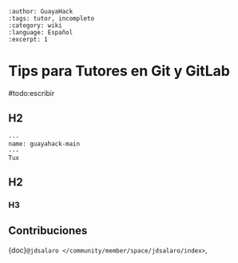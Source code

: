 ```{post} 2023-06-30
:author: GuayaHack
:tags: tutor, incompleto
:category: wiki
:language: Español
:excerpt: 1
```

# Tips para Tutores en Git y GitLab

#todo:escribir

## H2


```{figure} template.md-data/tux.png
---
name: guayahack-main
---
Tux
```



## H2

### H3

## Contribuciones 

{doc}`@jdsalaro </community/member/space/jdsalaro/index>`,

